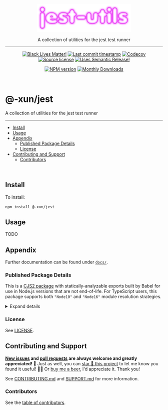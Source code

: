 <!-- symbiote-template-region-start 1 -->

<p align="center" width="100%">
  <img width="300" src="https://raw.githubusercontent.com/Xunnamius/test-utils/refs/heads/main/packages/jest/logo.png">
</p>

<p align="center" width="100%">
<!-- symbiote-template-region-end -->
A collection of utilities for the jest test runner
<!-- symbiote-template-region-start 2 -->
</p>

<hr />

<div align="center">

[![Black Lives Matter!][x-badge-blm-image]][x-badge-blm-link]
[![Last commit timestamp][x-badge-lastcommit-image]][x-badge-repo-link]
[![Codecov][x-badge-codecov-image]][x-badge-codecov-link]
[![Source license][x-badge-license-image]][x-badge-license-link]
[![Uses Semantic Release!][x-badge-semanticrelease-image]][x-badge-semanticrelease-link]

[![NPM version][x-badge-npm-image]][x-badge-npm-link]
[![Monthly Downloads][x-badge-downloads-image]][x-badge-downloads-link]

</div>

<br />

# @-xun/jest

<!-- symbiote-template-region-end -->

A collection of utilities for the jest test runner

<!-- symbiote-template-region-start 3 -->

---

<!-- remark-ignore-start -->
<!-- symbiote-template-region-end -->
<!-- START doctoc generated TOC please keep comment here to allow auto update -->
<!-- DON'T EDIT THIS SECTION, INSTEAD RE-RUN doctoc TO UPDATE -->

- [Install](#install)
- [Usage](#usage)
- [Appendix](#appendix)
  - [Published Package Details](#published-package-details)
  - [License](#license)
- [Contributing and Support](#contributing-and-support)
  - [Contributors](#contributors)

<!-- END doctoc generated TOC please keep comment here to allow auto update -->
<!-- symbiote-template-region-start 4 -->
<!-- remark-ignore-end -->

<br />

## Install

<!-- symbiote-template-region-end -->

To install:

```shell
npm install @-xun/jest
```

## Usage

<!-- TODO -->

TODO

<!-- symbiote-template-region-start 5 -->

## Appendix

<!-- symbiote-template-region-end -->

Further documentation can be found under [`docs/`][x-repo-docs].

<!-- TODO: additional appendix sections here -->
<!-- symbiote-template-region-start 6 -->

### Published Package Details

This is a [CJS2 package][x-pkg-cjs-mojito] with statically-analyzable exports
built by Babel for use in Node.js versions that are not end-of-life. For
TypeScript users, this package supports both `"Node10"` and `"Node16"` module
resolution strategies.

<!-- symbiote-template-region-end -->
<!-- TODO: additional package details here -->
<!-- symbiote-template-region-start 7 -->

<details><summary>Expand details</summary>

That means both CJS2 (via `require(...)`) and ESM (via `import { ... } from ...`
or `await import(...)`) source will load this package from the same entry points
when using Node. This has several benefits, the foremost being: less code
shipped/smaller package size, avoiding [dual package
hazard][x-pkg-dual-package-hazard] entirely, distributables are not
packed/bundled/uglified, a drastically less complex build process, and CJS
consumers aren't shafted.

Each entry point (i.e. `ENTRY`) in [`package.json`'s
`exports[ENTRY]`][x-repo-package-json] object includes one or more [export
conditions][x-pkg-exports-conditions]. These entries may or may not include: an
[`exports[ENTRY].types`][x-pkg-exports-types-key] condition pointing to a type
declaration file for TypeScript and IDEs, a
[`exports[ENTRY].module`][x-pkg-exports-module-key] condition pointing to
(usually ESM) source for Webpack/Rollup, a `exports[ENTRY].node` and/or
`exports[ENTRY].default` condition pointing to (usually CJS2) source for Node.js
`require`/`import` and for browsers and other environments, and [other
conditions][x-pkg-exports-conditions] not enumerated here. Check the
[package.json][x-repo-package-json] file to see which export conditions are
supported.

Note that, regardless of the [`{ "type": "..." }`][x-pkg-type] specified in
[`package.json`][x-repo-package-json], any JavaScript files written in ESM
syntax (including distributables) will always have the `.mjs` extension. Note
also that [`package.json`][x-repo-package-json] may include the
[`sideEffects`][x-pkg-side-effects-key] key, which is almost always `false` for
optimal [tree shaking][x-pkg-tree-shaking] where appropriate.

<!-- symbiote-template-region-end -->
<!-- TODO: additional package details here -->
<!-- symbiote-template-region-start 8 -->

</details>

### License

<!-- symbiote-template-region-end -->

See [LICENSE][x-repo-license].

<!-- TODO: additional license information and/or sections here -->
<!-- symbiote-template-region-start 9 -->

## Contributing and Support

**[New issues][x-repo-choose-new-issue] and [pull requests][x-repo-pr-compare]
are always welcome and greatly appreciated! 🤩** Just as well, you can [star 🌟
this project][x-badge-repo-link] to let me know you found it useful! ✊🏿 Or [buy
me a beer][x-repo-sponsor], I'd appreciate it. Thank you!

See [CONTRIBUTING.md][x-repo-contributing] and [SUPPORT.md][x-repo-support] for
more information.

<!-- symbiote-template-region-end -->
<!-- TODO: additional contribution/support sections here -->
<!-- symbiote-template-region-start 10 -->

### Contributors

<!-- symbiote-template-region-end -->
<!-- symbiote-template-region-start root-package-only -->
<!-- (section elided by symbiote) -->
<!-- symbiote-template-region-end -->
<!-- symbiote-template-region-start workspace-package-only -->

See the [table of contributors][x-repo-contributors].

<!-- symbiote-template-region-end -->

[x-badge-blm-image]: https://xunn.at/badge-blm 'Join the movement!'
[x-badge-blm-link]: https://xunn.at/donate-blm
[x-badge-codecov-image]:
  https://img.shields.io/codecov/c/github/Xunnamius/test-utils/main?style=flat-square&token=HWRIOBAAPW&flag=package.main_jest
  'Is this package well-tested?'
[x-badge-codecov-link]: https://codecov.io/gh/Xunnamius/test-utils
[x-badge-downloads-image]:
  https://img.shields.io/npm/dm/@-xun/jest?style=flat-square
  'Number of times this package has been downloaded per month'
[x-badge-downloads-link]: https://npmtrends.com/@-xun/jest
[x-badge-lastcommit-image]:
  https://img.shields.io/github/last-commit/Xunnamius/test-utils?style=flat-square
  'Latest commit timestamp'
[x-badge-license-image]:
  https://img.shields.io/npm/l/@-xun/jest?style=flat-square
  "This package's source license"
[x-badge-license-link]:
  https://github.com/Xunnamius/test-utils/blob/main/LICENSE
[x-badge-npm-image]:
  https://xunn.at/npm-pkg-version/@-xun/jest
  'Install this package using npm or yarn!'
[x-badge-npm-link]: https://npm.im/@-xun/jest
[x-badge-repo-link]: https://github.com/Xunnamius/test-utils
[x-badge-semanticrelease-image]:
  https://xunn.at/badge-semantic-release
  'This repo practices continuous integration and deployment!'
[x-badge-semanticrelease-link]:
  https://github.com/semantic-release/semantic-release
[x-pkg-cjs-mojito]:
  https://dev.to/jakobjingleheimer/configuring-commonjs-es-modules-for-nodejs-12ed#publish-only-a-cjs-distribution-with-property-exports
[x-pkg-dual-package-hazard]:
  https://nodejs.org/api/packages.html#dual-package-hazard
[x-pkg-exports-conditions]:
  https://webpack.js.org/guides/package-exports#reference-syntax
[x-pkg-exports-module-key]:
  https://webpack.js.org/guides/package-exports#providing-commonjs-and-esm-version-stateless
[x-pkg-exports-types-key]:
  https://devblogs.microsoft.com/typescript/announcing-typescript-4-5-beta#packagejson-exports-imports-and-self-referencing
[x-pkg-side-effects-key]:
  https://webpack.js.org/guides/tree-shaking#mark-the-file-as-side-effect-free
[x-pkg-tree-shaking]: https://webpack.js.org/guides/tree-shaking
[x-pkg-type]:
  https://github.com/nodejs/node/blob/8d8e06a345043bec787e904edc9a2f5c5e9c275f/doc/api/packages.md#type
[x-repo-choose-new-issue]:
  https://github.com/Xunnamius/test-utils/issues/new/choose
[x-repo-contributing]: /CONTRIBUTING.md
[x-repo-contributors]: /README.md#contributors
[x-repo-docs]: docs
[x-repo-license]: ./LICENSE
[x-repo-package-json]: package.json
[x-repo-pr-compare]: https://github.com/Xunnamius/test-utils/compare
[x-repo-sponsor]: https://github.com/sponsors/Xunnamius
[x-repo-support]: /.github/SUPPORT.md
